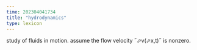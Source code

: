 ```yaml
---
time: 202304041734
title: "hydrodynamics"
type: lexicon
---
```


study of fluids in motion. assume the flow velocity ˝⬀v(⬀x,t)˝ is nonzero.

